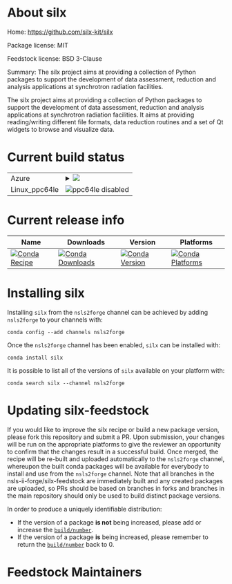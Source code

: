 About silx
==========

Home: https://github.com/silx-kit/silx

Package license: MIT

Feedstock license: BSD 3-Clause

Summary: The silx project aims at providing a collection of Python packages to support the development of data assessment, reduction and analysis applications at synchrotron radiation facilities.

The silx project aims at providing a collection of Python packages to
support the development of data assessment, reduction and analysis
applications at synchrotron radiation facilities. It aims at providing
reading/writing different file formats, data reduction routines and a set
of Qt widgets to browse and visualize data.


Current build status
====================


<table>
    
  <tr>
    <td>Azure</td>
    <td>
      <details>
        <summary>
          <a href="https://dev.azure.com/nsls2forge/nsls2forge/_build/latest?definitionId=81&branchName=master">
            <img src="https://dev.azure.com/nsls2forge/nsls2forge/_apis/build/status/silx-feedstock?branchName=master">
          </a>
        </summary>
        <table>
          <thead><tr><th>Variant</th><th>Status</th></tr></thead>
          <tbody><tr>
              <td>linux_python3.6</td>
              <td>
                <a href="https://dev.azure.com/nsls2forge/nsls2forge/_build/latest?definitionId=81&branchName=master">
                  <img src="https://dev.azure.com/nsls2forge/nsls2forge/_apis/build/status/silx-feedstock?branchName=master&jobName=linux&configuration=linux_python3.6" alt="variant">
                </a>
              </td>
            </tr><tr>
              <td>linux_python3.7</td>
              <td>
                <a href="https://dev.azure.com/nsls2forge/nsls2forge/_build/latest?definitionId=81&branchName=master">
                  <img src="https://dev.azure.com/nsls2forge/nsls2forge/_apis/build/status/silx-feedstock?branchName=master&jobName=linux&configuration=linux_python3.7" alt="variant">
                </a>
              </td>
            </tr><tr>
              <td>linux_python3.8</td>
              <td>
                <a href="https://dev.azure.com/nsls2forge/nsls2forge/_build/latest?definitionId=81&branchName=master">
                  <img src="https://dev.azure.com/nsls2forge/nsls2forge/_apis/build/status/silx-feedstock?branchName=master&jobName=linux&configuration=linux_python3.8" alt="variant">
                </a>
              </td>
            </tr><tr>
              <td>osx_python3.6</td>
              <td>
                <a href="https://dev.azure.com/nsls2forge/nsls2forge/_build/latest?definitionId=81&branchName=master">
                  <img src="https://dev.azure.com/nsls2forge/nsls2forge/_apis/build/status/silx-feedstock?branchName=master&jobName=osx&configuration=osx_python3.6" alt="variant">
                </a>
              </td>
            </tr><tr>
              <td>osx_python3.7</td>
              <td>
                <a href="https://dev.azure.com/nsls2forge/nsls2forge/_build/latest?definitionId=81&branchName=master">
                  <img src="https://dev.azure.com/nsls2forge/nsls2forge/_apis/build/status/silx-feedstock?branchName=master&jobName=osx&configuration=osx_python3.7" alt="variant">
                </a>
              </td>
            </tr><tr>
              <td>osx_python3.8</td>
              <td>
                <a href="https://dev.azure.com/nsls2forge/nsls2forge/_build/latest?definitionId=81&branchName=master">
                  <img src="https://dev.azure.com/nsls2forge/nsls2forge/_apis/build/status/silx-feedstock?branchName=master&jobName=osx&configuration=osx_python3.8" alt="variant">
                </a>
              </td>
            </tr><tr>
              <td>win_python3.6</td>
              <td>
                <a href="https://dev.azure.com/nsls2forge/nsls2forge/_build/latest?definitionId=81&branchName=master">
                  <img src="https://dev.azure.com/nsls2forge/nsls2forge/_apis/build/status/silx-feedstock?branchName=master&jobName=win&configuration=win_python3.6" alt="variant">
                </a>
              </td>
            </tr><tr>
              <td>win_python3.7</td>
              <td>
                <a href="https://dev.azure.com/nsls2forge/nsls2forge/_build/latest?definitionId=81&branchName=master">
                  <img src="https://dev.azure.com/nsls2forge/nsls2forge/_apis/build/status/silx-feedstock?branchName=master&jobName=win&configuration=win_python3.7" alt="variant">
                </a>
              </td>
            </tr><tr>
              <td>win_python3.8</td>
              <td>
                <a href="https://dev.azure.com/nsls2forge/nsls2forge/_build/latest?definitionId=81&branchName=master">
                  <img src="https://dev.azure.com/nsls2forge/nsls2forge/_apis/build/status/silx-feedstock?branchName=master&jobName=win&configuration=win_python3.8" alt="variant">
                </a>
              </td>
            </tr>
          </tbody>
        </table>
      </details>
    </td>
  </tr>
  <tr>
    <td>Linux_ppc64le</td>
    <td>
      <img src="https://img.shields.io/badge/ppc64le-disabled-lightgrey.svg" alt="ppc64le disabled">
    </td>
  </tr>
</table>

Current release info
====================

| Name | Downloads | Version | Platforms |
| --- | --- | --- | --- |
| [![Conda Recipe](https://img.shields.io/badge/recipe-silx-green.svg)](https://anaconda.org/nsls2forge/silx) | [![Conda Downloads](https://img.shields.io/conda/dn/nsls2forge/silx.svg)](https://anaconda.org/nsls2forge/silx) | [![Conda Version](https://img.shields.io/conda/vn/nsls2forge/silx.svg)](https://anaconda.org/nsls2forge/silx) | [![Conda Platforms](https://img.shields.io/conda/pn/nsls2forge/silx.svg)](https://anaconda.org/nsls2forge/silx) |

Installing silx
===============

Installing `silx` from the `nsls2forge` channel can be achieved by adding `nsls2forge` to your channels with:

```
conda config --add channels nsls2forge
```

Once the `nsls2forge` channel has been enabled, `silx` can be installed with:

```
conda install silx
```

It is possible to list all of the versions of `silx` available on your platform with:

```
conda search silx --channel nsls2forge
```




Updating silx-feedstock
=======================

If you would like to improve the silx recipe or build a new
package version, please fork this repository and submit a PR. Upon submission,
your changes will be run on the appropriate platforms to give the reviewer an
opportunity to confirm that the changes result in a successful build. Once
merged, the recipe will be re-built and uploaded automatically to the
`nsls2forge` channel, whereupon the built conda packages will be available for
everybody to install and use from the `nsls2forge` channel.
Note that all branches in the nsls-ii-forge/silx-feedstock are
immediately built and any created packages are uploaded, so PRs should be based
on branches in forks and branches in the main repository should only be used to
build distinct package versions.

In order to produce a uniquely identifiable distribution:
 * If the version of a package **is not** being increased, please add or increase
   the [``build/number``](https://conda.io/docs/user-guide/tasks/build-packages/define-metadata.html#build-number-and-string).
 * If the version of a package **is** being increased, please remember to return
   the [``build/number``](https://conda.io/docs/user-guide/tasks/build-packages/define-metadata.html#build-number-and-string)
   back to 0.

Feedstock Maintainers
=====================


